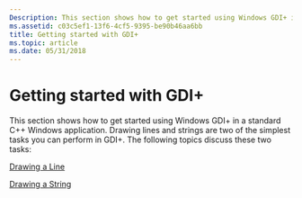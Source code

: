 ```yaml
---
Description: This section shows how to get started using Windows GDI+ in a standard C++ Windows application.
ms.assetid: c03c5ef1-13f6-4cf5-9395-be90b46aa6bb
title: Getting started with GDI+
ms.topic: article
ms.date: 05/31/2018
---
```


# Getting started with GDI+

This section shows how to get started using Windows GDI+ in a standard C++ Windows application. Drawing lines and strings are two of the simplest tasks you can perform in GDI+. The following topics discuss these two tasks:

[Drawing a Line](-gdiplus-drawing-a-line-use.md)

[Drawing a String](-gdiplus-drawing-a-string-use.md)

 

 



